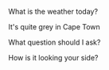 What is the weather today?

It's quite grey in Cape Town

What question should I ask?

How is it looking your side?